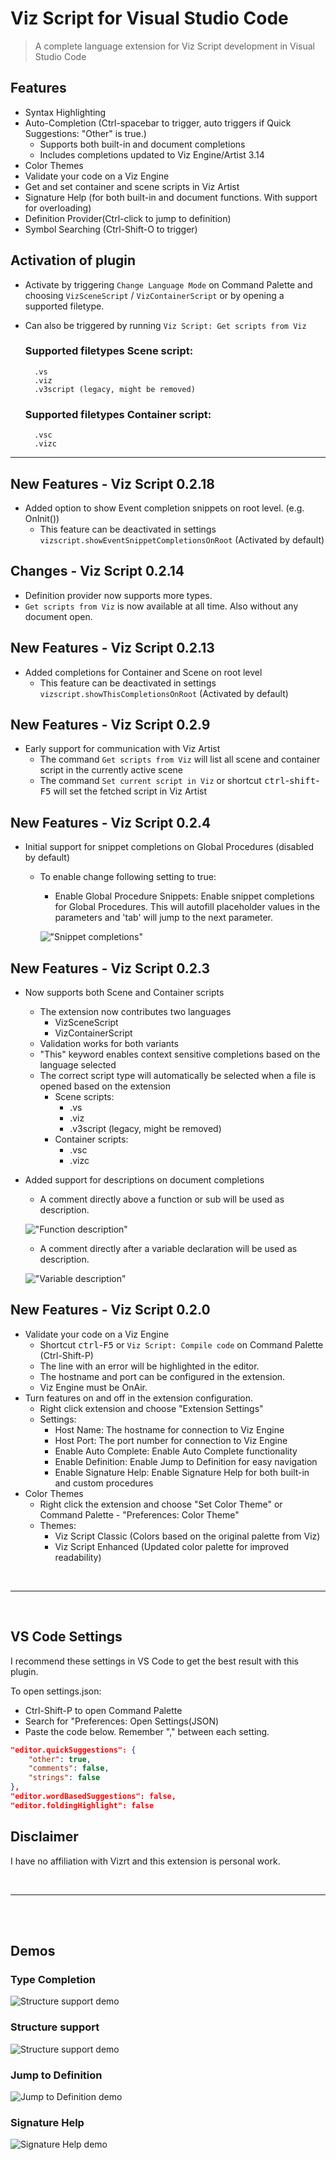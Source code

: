 # Viz Script for Visual Studio Code

> A complete language extension for Viz Script development in Visual Studio Code

## Features
* Syntax Highlighting
* Auto-Completion (Ctrl-spacebar to trigger, auto triggers if Quick Suggestions: "Other" is true.)
    * Supports both built-in and document completions<br>
	* Includes completions updated to Viz Engine/Artist 3.14
* Color Themes
* Validate your code on a Viz Engine
* Get and set container and scene scripts in Viz Artist
* Signature Help (for both built-in and document functions. With support for overloading)
* Definition Provider(Ctrl-click to jump to definition)
* Symbol Searching (Ctrl-Shift-O to trigger)

## Activation of plugin
* Activate by triggering `Change Language Mode` on Command Palette and choosing `VizSceneScript` / `VizContainerScript` or by opening a supported filetype.
* Can also be triggered by running `Viz Script: Get scripts from Viz`

    ### Supported filetypes Scene script:
        .vs
        .viz
        .v3script (legacy, might be removed)

    ### Supported filetypes Container script:
        .vsc
        .vizc


----------

## New Features - Viz Script 0.2.18
* Added option to show Event completion snippets on root level. (e.g. OnInit())
	* This feature can be deactivated in settings `vizscript.showEventSnippetCompletionsOnRoot` (Activated by default)

## Changes - Viz Script 0.2.14
* Definition provider now supports more types.
* `Get scripts from Viz` is now available at all time. Also without any document open.

## New Features - Viz Script 0.2.13
* Added completions for Container and Scene on root level
  * This feature can be deactivated in settings `vizscript.showThisCompletionsOnRoot` (Activated by default)

## New Features - Viz Script 0.2.9
* Early support for communication with Viz Artist
  * The command `Get scripts from Viz` will list all scene and container script in the currently active scene
  * The command `Set current script in Viz` or shortcut <kbd>ctrl</kbd>-<kbd>shift</kbd>-<kbd>F5</kbd> will set the fetched script in Viz Artist


## New Features - Viz Script 0.2.4
* Initial support for snippet completions on Global Procedures (disabled by default)
    * To enable change following setting to true:
        * Enable Global Procedure Snippets: Enable snippet completions for Global Procedures. This will autofill placeholder values in the parameters and 'tab' will jump to the next parameter.

         !["Snippet completions"](images/snippet_completions.png)

## New Features - Viz Script 0.2.3
* Now supports both Scene and Container scripts
    * The extension now contributes two languages
        * VizSceneScript
        * VizContainerScript
    * Validation works for both variants
    * "This" keyword enables context sensitive completions based on the language selected
    * The correct script type will automatically be selected when a file is opened based on the extension
        * Scene scripts:
            * .vs
            * .viz
            * .v3script (legacy, might be removed)
        * Container scripts:
            * .vsc
            * .vizc

* Added support for descriptions on document completions
    * A comment directly above a function or sub will be used as description.

    !["Function description"](images/function_description.png)
     * A comment directly after a variable declaration will be used as description.

    !["Variable description"](images/variable_description.png)

## New Features - Viz Script 0.2.0
* Validate your code on a Viz Engine
    * Shortcut <kbd>ctrl</kbd>-<kbd>F5</kbd> or `Viz Script: Compile code` on Command Palette (Ctrl-Shift-P)
    * The line with an error will be highlighted in the editor.
    * The hostname and port can be configured in the extension.
    * Viz Engine must be OnAir.
* Turn features on and off in the extension configuration.
    * Right click extension and choose "Extension Settings"
    * Settings:
        * Host Name: The hostname for connection to Viz Engine
        * Host Port: The port number for connection to Viz Engine
        * Enable Auto Complete: Enable Auto Complete functionality
        * Enable Definition: Enable Jump to Definition for easy navigation
        * Enable Signature Help: Enable Signature Help for both built-in and custom procedures
* Color Themes
    * Right click the extension and choose "Set Color Theme" or Command Palette - "Preferences: Color Theme"
    * Themes:
        * Viz Script Classic (Colors based on the original palette from Viz)
        * Viz Script Enhanced (Updated color palette for improved readability)


<br>

---

<br>

## VS Code Settings
I recommend these settings in VS Code to get the best result with this plugin.

To open settings.json:
* Ctrl-Shift-P to open Command Palette
* Search for "Preferences: Open Settings(JSON)
* Paste the code below. Remember "," between each setting.

```json
"editor.quickSuggestions": {
    "other": true,
    "comments": false,
    "strings": false
},
"editor.wordBasedSuggestions": false,
"editor.foldingHighlight": false
```


## Disclaimer
I have no affiliation with Vizrt and this extension is personal work.

<br>

---

<br>
<br>

## Demos

### Type Completion
![Structure support demo](images/TypeCompletion.gif)

### Structure support
![Structure support demo](images/StructureSupport.gif)

### Jump to Definition
![Jump to Definition demo](images/JumpToDefinition.gif)

### Signature Help
![Signature Help demo](images/SignatureHelp.gif)
